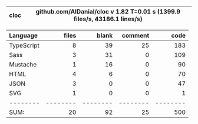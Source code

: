 
cloc|github.com/AlDanial/cloc v 1.82  T=0.01 s (1399.9 files/s, 43186.1 lines/s)
--- | ---

Language|files|blank|comment|code
:-------|-------:|-------:|-------:|-------:
TypeScript|8|39|25|183
Sass|3|31|0|109
Mustache|1|16|0|90
HTML|4|6|0|70
JSON|3|0|0|47
SVG|1|0|0|1
--------|--------|--------|--------|--------
SUM:|20|92|25|500
